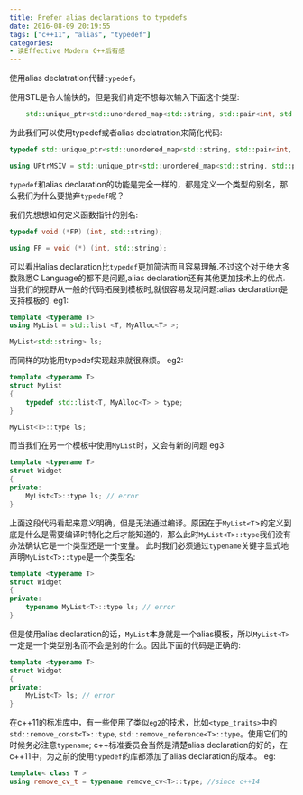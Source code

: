```yaml
---
title: Prefer alias declarations to typedefs
date: 2016-08-09 20:19:55
tags: ["c++11", "alias", "typedef"]
categories:
- 读Effective Modern C++后有感
---
```


使用alias declatration代替`typedef`。

<!-- more -->
使用STL是令人愉快的，但是我们肯定不想每次输入下面这个类型:
``` c++
	std::unique_ptr<std::unordered_map<std::string, std::pair<int, std::vector<std::string> > > >;       
```
为此我们可以使用typedef或者alias declatration来简化代码:
``` c++
typedef std::unique_ptr<std::unordered_map<std::string, std::pair<int, std::vector<std::string> > > > UPtrMSIV;
```
``` c++
using UPtrMSIV = std::unique_ptr<std::unordered_map<std::string, std::pair<int, std::vector<std::string> > > >;
```
`typedef`和alias declaration的功能是完全一样的，都是定义一个类型的别名，那么我们为什么要抛弃`typedef`呢？

我们先想想如何定义函数指针的别名:
``` c++
typedef void (*FP) (int, std::string);
```
``` c++
using FP = void (*) (int, std::string);
```
可以看出alias declaration比`typedef`更加简洁而且容易理解.不过这个对于绝大多数熟悉C Language的都不是问题,alias declaration还有其他更加技术上的优点.
当我们的视野从一般的代码拓展到模板时,就很容易发现问题:alias declaration是支持模板的.
eg1:
``` c++
template <typename T>
using MyList = std::list <T, MyAlloc<T> >;

MyList<std::string> ls;
```
而同样的功能用typedef实现起来就很麻烦。
eg2:
``` c++
template <typename T>
struct MyList
{
	typedef std::list<T, MyAlloc<T> > type;
}

MyList<T>::type ls;
```
而当我们在另一个模板中使用`MyList`时，又会有新的问题
eg3:
``` c++
template <typename T>
struct Widget
{
private:
	MyList<T>::type ls; // error
}
```
上面这段代码看起来意义明确，但是无法通过编译。原因在于`MyList<T`>的定义到底是什么是需要编译时特化之后才能知道的，那么此时`MyList<T>::type`我们没有办法确认它是一个类型还是一个变量。
此时我们必须通过`typename`关键字显式地声明`MyList<T>::type`是一个类型名:
``` c++
template <typename T>
struct Widget
{
private:
	typename MyList<T>::type ls; // error
}
```
但是使用alias declaration的话，`MyList`本身就是一个alias模板，所以`MyList<T>`一定是一个类型别名而不会是别的什么。因此下面的代码是正确的:
``` c++
template <typename T>
struct Widget
{
private:
	MyList<T> ls; // error
}
```

在c++11的标准库中，有一些使用了类似`eg2`的技术，比如`<type_traits>`中的`std::remove_const<T>::type`, `std::remove_reference<T>::type`。使用它们的时候务必注意`typename`;
c++标准委员会当然是清楚alias declaration的好的，在c++11中，为之前的使用`typedef`的库都添加了alias declaration的版本。
eg:
``` c++
template< class T >
using remove_cv_t = typename remove_cv<T>::type; //since c++14
```